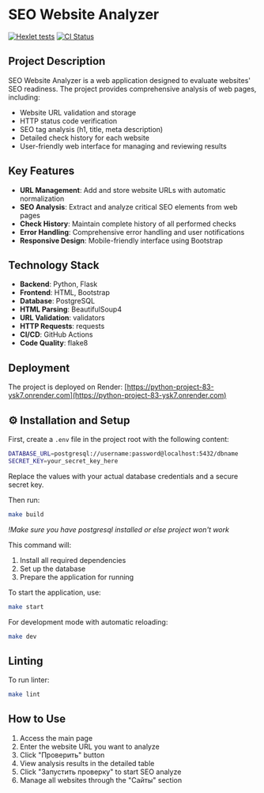 # SEO Website Analyzer

[![Hexlet tests](https://github.com/Ilia-Ivankov/python-project-83/actions/workflows/hexlet-check.yml/badge.svg)](https://github.com/Ilia-Ivankov/python-project-83/actions)
[![CI Status](https://github.com/Ilia-Ivankov/python-project-83/actions/workflows/ci.yml/badge.svg)](https://github.com/Ilia-Ivankov/python-project-83/actions/workflows/ci.yml)

## Project Description

SEO Website Analyzer is a web application designed to evaluate websites' SEO readiness. The project provides comprehensive analysis of web pages, including:

- Website URL validation and storage
- HTTP status code verification
- SEO tag analysis (h1, title, meta description)
- Detailed check history for each website
- User-friendly web interface for managing and reviewing results

## Key Features

- **URL Management**: Add and store website URLs with automatic normalization
- **SEO Analysis**: Extract and analyze critical SEO elements from web pages
- **Check History**: Maintain complete history of all performed checks
- **Error Handling**: Comprehensive error handling and user notifications
- **Responsive Design**: Mobile-friendly interface using Bootstrap

## Technology Stack

- **Backend**: Python, Flask
- **Frontend**: HTML, Bootstrap
- **Database**: PostgreSQL
- **HTML Parsing**: BeautifulSoup4
- **URL Validation**: validators
- **HTTP Requests**: requests
- **CI/CD**: GitHub Actions
- **Code Quality**: flake8

## Deployment

The project is deployed on Render: [https://python-project-83-ysk7.onrender.com](https://python-project-83-ysk7.onrender.com)

## ⚙️ Installation and Setup

First, create a `.env` file in the project root with the following content:

```bash
DATABASE_URL=postgresql://username:password@localhost:5432/dbname
SECRET_KEY=your_secret_key_here
```

Replace the values with your actual database credentials and a secure secret key.

Then run:

```bash
make build
```

*!Make sure you have postgresql installed or else project won't work*

This command will:
1. Install all required dependencies
2. Set up the database
3. Prepare the application for running

To start the application, use:

```bash
make start
```

For development mode with automatic reloading:

```bash
make dev
```

## Linting

To run linter:
```bash
make lint
```

## How to Use

1. Access the main page
2. Enter the website URL you want to analyze
3. Click "Проверить" button
4. View analysis results in the detailed table
5. Click "Запустить проверку" to start SEO analyze 
6. Manage all websites through the "Сайты" section